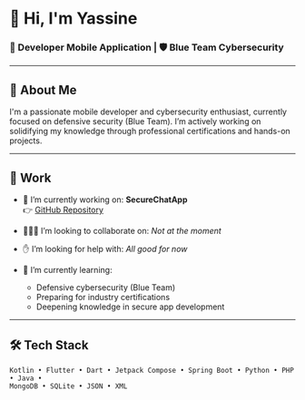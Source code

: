 # 👋 Hi, I'm Yassine

### 📱 Developer Mobile Application | 🛡️ Blue Team Cybersecurity

---

## 🚀 About Me

I'm a passionate mobile developer and cybersecurity enthusiast, currently focused on defensive security (Blue Team). I’m actively working on solidifying my knowledge through professional certifications and hands-on projects.

---

## 💼 Work

- 🔐 I’m currently working on: **SecureChatApp**  
  👉 [GitHub Repository](https://github.com/ElouakfaouiYassine/SecureChatApp)

- 🧑‍🤝‍🧑 I’m looking to collaborate on: *Not at the moment*

- ✋ I’m looking for help with: *All good for now*

- 🌱 I’m currently learning:  
  - Defensive cybersecurity (Blue Team)
  - Preparing for industry certifications  
  - Deepening knowledge in secure app development

---

## 🛠️ Tech Stack

```text
Kotlin • Flutter • Dart • Jetpack Compose • Spring Boot • Python • PHP • Java • 
MongoDB • SQLite • JSON • XML
